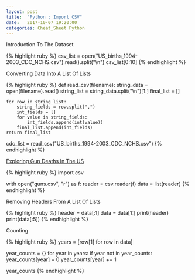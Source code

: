 ```yaml
---
layout: post
title:  "Python : Import CSV"
date:   2017-10-07 19:20:00
categories: Cheat_Sheet Python
---
```


Introduction To The Dataset

{% highlight ruby %}
csv_list = open("US_births_1994-2003_CDC_NCHS.csv").read().split("\n")
csv_list[0:10]
{% endhighlight %}

Converting Data Into A List Of Lists

{% highlight ruby %}
def read_csv(filename):
    string_data = open(filename).read()
    string_list = string_data.split("\n")[1:]
    final_list = []
    
    for row in string_list:
        string_fields = row.split(",")
        int_fields = []
        for value in string_fields:
            int_fields.append(int(value))
        final_list.append(int_fields)
    return final_list
        
cdc_list = read_csv("US_births_1994-2003_CDC_NCHS.csv")
{% endhighlight %}

[Exploring Gun Deaths In The US]

{% highlight ruby %}
import csv

with open("guns.csv", "r") as f:
    reader = csv.reader(f)
    data = list(reader)
{% endhighlight %}

Removing Headers From A List Of Lists

{% highlight ruby %}
header = data[:1]
data = data[1:]
print(header)
print(data[:5])
{% endhighlight %}

Counting

{% highlight ruby %}
years = [row[1] for row in data]

year_counts = {}
for year in years:
    if year not in year_counts:
        year_counts[year] = 0
    year_counts[year] += 1

year_counts
{% endhighlight %}

[Exploring Gun Deaths In The US]: https://github.com/HighLvRiver/PythonLearning/blob/master/Basics.ipynb
